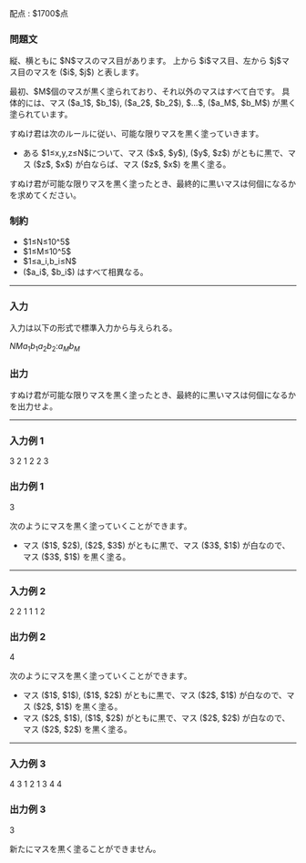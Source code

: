 
<div>

<span>

<span>

<p>
配点 : $1700$点
</p>

<div>

<section>

### **問題文**

<p>
縦、横ともに $N$マスのマス目があります。
上から $i$マス目、左から $j$マス目のマスを ($i$, $j$) と表します。
</p>

<p>
最初、$M$個のマスが黒く塗られており、それ以外のマスはすべて白です。
具体的には、マス ($a_1$, $b_1$), ($a_2$, $b_2$), $...$, ($a_M$, $b_M$) が黒く塗られています。
</p>

<p>
すぬけ君は次のルールに従い、可能な限りマスを黒く塗っていきます。
</p>

<ul>

<li>
ある $1≤x,y,z≤N$について、マス ($x$, $y$), ($y$, $z$) がともに黒で、マス ($z$, $x$) が白ならば、マス ($z$, $x$) を黒く塗る。
</li>

</ul>

<p>
すぬけ君が可能な限りマスを黒く塗ったとき、最終的に黒いマスは何個になるかを求めてください。
</p>

</section>

</div>

<div>

<section>

### **制約**

<ul>

<li>
$1≤N≤10^5$
</li>

<li>
$1≤M≤10^5$
</li>

<li>
$1≤a_i,b_i≤N$
</li>

<li>
($a_i$, $b_i$) はすべて相異なる。
</li>

</ul>

</section>

</div>

---

<div>

<div>

<section>

### **入力**

<p>
入力は以下の形式で標準入力から与えられる。
</p>

<div>

$N$$M$$a_1$$b_1$$a_2$$b_2$$:$$a_M$$b_M$
</div>

</section>

</div>

<div>

<section>

### **出力**

<p>
すぬけ君が可能な限りマスを黒く塗ったとき、最終的に黒いマスは何個になるかを出力せよ。
</p>

</section>

</div>

</div>

---

<div>

<section>

### **入力例 1**

<div>

3 2
1 2
2 3

</div>

</section>

</div>

<div>

<section>

### **出力例 1**

<div>

3

</div>

<p>
次のようにマスを黒く塗っていくことができます。
</p>

<ul>

<li>
マス ($1$, $2$), ($2$, $3$) がともに黒で、マス ($3$, $1$) が白なので、マス ($3$, $1$) を黒く塗る。
</li>

</ul>

</section>

</div>

---

<div>

<section>

### **入力例 2**

<div>

2 2
1 1
1 2

</div>

</section>

</div>

<div>

<section>

### **出力例 2**

<div>

4

</div>

<p>
次のようにマスを黒く塗っていくことができます。
</p>

<ul>

<li>
マス ($1$, $1$), ($1$, $2$) がともに黒で、マス ($2$, $1$) が白なので、マス ($2$, $1$) を黒く塗る。
</li>

<li>
マス ($2$, $1$), ($1$, $2$) がともに黒で、マス ($2$, $2$) が白なので、マス ($2$, $2$) を黒く塗る。
</li>

</ul>

</section>

</div>

---

<div>

<section>

### **入力例 3**

<div>

4 3
1 2
1 3
4 4

</div>

</section>

</div>

<div>

<section>

### **出力例 3**

<div>

3

</div>

<p>
新たにマスを黒く塗ることができません。
</p>

</section>

</div>

</span>

</span>

</div>
